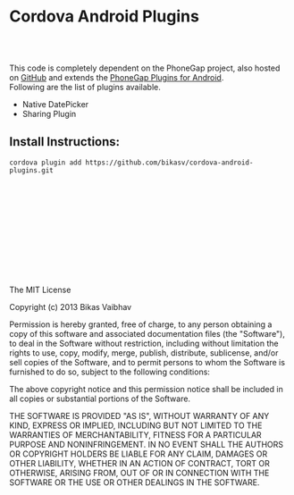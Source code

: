 Cordova Android Plugins
========================
<br/><br/>

This code is completely dependent on the PhoneGap project, also hosted on [GitHub](github.com/phonegap/phonegap) and extends the [PhoneGap Plugins for Android](https://github.com/phonegap/phonegap-plugins/tree/master/Android).
<br/>
Following are the list of plugins available.
<ul>
	<li>Native DatePicker</li>
	<li>Sharing Plugin</li>
</ul>

Install Instructions:
----

   `cordova plugin add https://github.com/bikasv/cordova-android-plugins.git`

<br/><br/><br/><br/><br/><br/><br/><br/><br/><br/>

The MIT License

Copyright (c) 2013 Bikas Vaibhav

Permission is hereby granted, free of charge, to any person obtaining a copy of this software and associated documentation files (the "Software"), to deal in the Software without restriction, including without limitation the rights to use, copy, modify, merge, publish, distribute, sublicense, and/or sell copies of the Software, and to permit persons to whom the Software is furnished to do so, subject to the following conditions:

The above copyright notice and this permission notice shall be included in all copies or substantial portions of the Software.

THE SOFTWARE IS PROVIDED "AS IS", WITHOUT WARRANTY OF ANY KIND, EXPRESS OR IMPLIED, INCLUDING BUT NOT LIMITED TO THE WARRANTIES OF MERCHANTABILITY, FITNESS FOR A PARTICULAR PURPOSE AND NONINFRINGEMENT. IN NO EVENT SHALL THE AUTHORS OR COPYRIGHT HOLDERS BE LIABLE FOR ANY CLAIM, DAMAGES OR OTHER LIABILITY, WHETHER IN AN ACTION OF CONTRACT, TORT OR OTHERWISE, ARISING FROM, OUT OF OR IN CONNECTION WITH THE SOFTWARE OR THE USE OR OTHER DEALINGS IN THE SOFTWARE.
